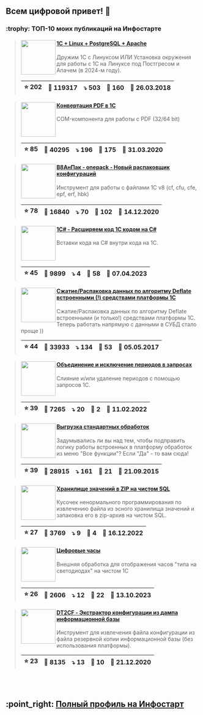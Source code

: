 ## Всем цифровой привет! 👋

<div id="is_start" />

<h3>:trophy: ТОП-10 моих публикаций на Инфостарте</h3>

> <img src="https://infostart.ru/upload/iblock/ac4/ac49a3a4ab7fa59f438563d5d9c9edbf.jpg" align="left" width="90">
> <h4><a href="https://infostart.ru/1c/articles/805266/">1C + Linux + PostgreSQL + Apache</a></h4>
> Дружим 1С с Линуксом ИЛИ Установка окружения для работы с 1С на Линуксе под Постгресом и Апачем (в 2024-м году).
> <br clear="left">
>
> | :star: 202 | :eyes: 119317 | :arrow_heading_down: 503 | :speech_balloon: 160 | :calendar: 26.03.2018 |
> |-|-|-|-|-|

> <img src="https://infostart.ru/upload/iblock/03d/03d96e48660b16f71b1e7325f930e1b3.png" align="left" width="90">
> <h4><a href="https://infostart.ru/1c/tools/1217607/">Конвертация PDF в 1С</a></h4>
> COM-компонента для работы с PDF (32/64 bit)
> <br clear="left">
>
> | :star: 85 | :eyes: 40295 | :arrow_heading_down: 196 | :speech_balloon: 175 | :calendar: 31.03.2020 |
> |-|-|-|-|-|

> <img src="https://infostart.ru/upload/iblock/38f/38f8021a5a0841c6e90c52f83a017231.png" align="left" width="90">
> <h4><a href="https://infostart.ru/1c/tools/1342779/">В8АнПак - onepack - Новый распаковщик конфигураций</a></h4>
> Инструмент для работы с файлами 1С v8 (cf, cfu, cfe, epf, erf, hbk)
> <br clear="left">
>
> | :star: 78 | :eyes: 16840 | :arrow_heading_down: 70 | :speech_balloon: 102 | :calendar: 14.12.2020 |
> |-|-|-|-|-|

> <img src="https://infostart.ru/upload/iblock/672/672df00e3513d08e050e26dcecc1ca88.png" align="left" width="90">
> <h4><a href="https://infostart.ru/1c/tools/1841612/">1С# - Расширяем код 1С кодом на C#</a></h4>
> Вставки кода на C# внутри кода на 1С.
> <br clear="left">
>
> | :star: 45 | :eyes: 9899 | :arrow_heading_down: 4 | :speech_balloon: 58 | :calendar: 07.04.2023 |
> |-|-|-|-|-|

> <img src="https://infostart.ru/upload/iblock/690/6901f8568cf8d62280c0b6bc6907db4a.png" align="left" width="90">
> <h4><a href="https://infostart.ru/1c/tools/618906/">Сжатие/Распаковка данных по алгоритму Deflate встроенными (!) средствами платформы 1С</a></h4>
> Сжатие/Распаковка данных по алгоритму Deflate встроенными (и только!) средствами платформы 1С. Теперь работать напрямую с данными в СУБД стало проще ))
> <br clear="left">
>
> | :star: 44 | :eyes: 33933 | :arrow_heading_down: 134 | :speech_balloon: 53 | :calendar: 05.05.2017 |
> |-|-|-|-|-|

> <img src="https://infostart.ru/upload/iblock/ef7/ef7be71fb9b344ac153a9a86487195cd.png" align="left" width="90">
> <h4><a href="https://infostart.ru/1c/tools/1603922/">Объединение и исключение периодов в запросах</a></h4>
> Слияние и/или удаление периодов с помощью запросов 1С.
> <br clear="left">
>
> | :star: 39 | :eyes: 7265 | :arrow_heading_down: 20 | :speech_balloon: 2 | :calendar: 11.02.2022 |
> |-|-|-|-|-|

> <img src="https://infostart.ru/upload/iblock/ef1/ef169279d82a9879c7980c5374c8cac3.png" align="left" width="90">
> <h4><a href="https://infostart.ru/1c/tools/400102/">Выгрузка стандартных обработок</a></h4>
> Задумывались ли вы над тем, чтобы подправить логику работы встроенных в платформу обработок из меню "Все функции"?  Если "Да" - то вам сюда!
> <br clear="left">
>
> | :star: 39 | :eyes: 28915 | :arrow_heading_down: 161 | :speech_balloon: 21 | :calendar: 21.09.2015 |
> |-|-|-|-|-|

> <img src="https://infostart.ru/upload/iblock/f5a/f5a9229cc6593b78b9dfc27911e13408.png" align="left" width="90">
> <h4><a href="https://infostart.ru/1c/tools/1776312/">Хранилище значений в ZIP на чистом SQL</a></h4>
> Кусочек ненормального программирования по извлечению файла из эсного хранилища значений и запаковка его в zip-архив на чистом SQL.
> <br clear="left">
>
> | :star: 27 | :eyes: 3769 | :arrow_heading_down: 9 | :speech_balloon: 4 | :calendar: 16.12.2022 |
> |-|-|-|-|-|

> <img src="https://infostart.ru/upload/iblock/a40/a40e64f5b2030aaf0e299a2930820c2d.png" align="left" width="90">
> <h4><a href="https://infostart.ru/1c/tools/1954872/">Цифровые часы</a></h4>
> Внешняя обработка для отображения часов "типа на светодиодах" на чистом 1С
> <br clear="left">
>
> | :star: 26 | :eyes: 2606 | :arrow_heading_down: 12 | :speech_balloon: 22 | :calendar: 13.10.2023 |
> |-|-|-|-|-|

> <img src="https://infostart.ru/upload/iblock/08d/08dc783beb67ed66614645c6292a8346.png" align="left" width="90">
> <h4><a href="https://infostart.ru/1c/tools/1348318/">DT2CF - Экстрактор конфигурации из дампа информационной базы</a></h4>
> Инструмент для извлечения файла конфигурации из файла резервной копии информационной базы (без использования платформы).
> <br clear="left">
>
> | :star: 23 | :eyes: 8135 | :arrow_heading_down: 13 | :speech_balloon: 10 | :calendar: 21.12.2020 |
> |-|-|-|-|-|

<br>
<br>
<h2>:point_right: <a href="https://infostart.ru/profile/47774/objects/">Полный профиль на Инфостарт</a></h2>

<div id="is_end" />
  
<!--
**SerVer1C/SerVer1C** is a ✨ _special_ ✨ repository because its `README.md` (this file) appears on your GitHub profile.

Here are some ideas to get you started:

- 🔭 I’m currently working on ...
- 🌱 I’m currently learning ...
- 👯 I’m looking to collaborate on ...
- 🤔 I’m looking for help with ...
- 💬 Ask me about ...
- 📫 How to reach me: ...
- 😄 Pronouns: ...
- ⚡ Fun fact: ...
-->
